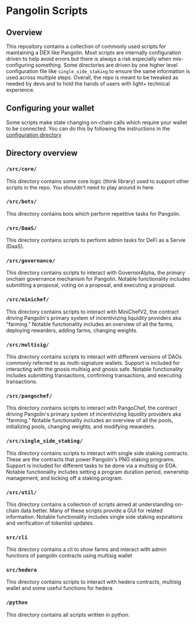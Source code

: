 # Pangolin Scripts

## Overview

This repository contains a collection of commonly used scripts for maintaining a DEX like Pangolin. Most scripts are 
internally configuration driven to help avoid errors but there is always a risk especially when mis-configuring 
something. Some directories are driven by one higher level configuration file like `single_side_staking` to ensure the 
same information is used across multiple steps. Overall, the repo is meant to be tweaked as needed by devs and to hold 
the hands of users with light+ technical experience.


## Configuring your wallet

Some scripts make state changing on-chain calls which require your wallet to be connected. 
You can do this by following the instructions in the [configuration directory](./config/README.md)


## Directory overview

### `/src/core/`
This directory contains some core logic (think library) used to support other scripts in the repo. 
You shouldn't need to play around in here.

### `/src/bots/`
This directory contains bots which perform repetitive tasks for Pangolin.

### `/src/DaaS/`
This directory contains scripts to perform admin tasks for DeFi as a Servie (DaaS).

### `/src/governance/`
This directory contains scripts to interact with GovernorAlpha, the primary onchain governance mechanism for Pangolin. 
Notable functionality includes submitting a proposal, voting on a proposal, and executing a proposal.

### `/src/minichef/`
This directory contains scripts to interact with MiniChefV2, the contract driving Pangolin's primary system of 
incentivizing liquidity providers aka "farming." Notable functionality includes an overview of all the farms, 
deploying rewarders, adding farms, changing weights.

### `/src/multisig/`
This directory contains scripts to interact with different versions of DAOs commonly referred to as multi-signature 
wallets. Support is included for interacting with the gnosis multisig and gnosis safe. Notable functionality includes 
submitting transactions, confirming transactions, and executing transactions.

### `/src/pangochef/`
This directory contains scripts to interact with PangoChef, the contract driving Pangolin's primary system of
incentivizing liquidity providers aka "farming." Notable functionality includes an overview of all the pools,
initializing pools, changing weights, and modifying rewarders.

### `/src/single_side_staking/`
This directory contains scripts to interact with single side staking contracts. These are the contracts that power 
Pangolin's PNG staking programs. Support is included for different tasks to be done via a multisig or EOA. Notable 
functionality includes setting a program duration period, ownership management, and kicking off a staking program.

### `/src/util/`
This directory contains a collection of scripts aimed at understanding on-chain data better. Many of these scripts 
provide a GUI for related information. Notable functionality includes single side staking expirations and verification 
of tokenlist updates.

### `src/cli`
This directory contains a cli to show farms and interact with admin functions of pangolin contracts using multisig wallet

### `src/hedera`
This directory contains scripts to interact with hedera contracts, multisig wallet and some useful functions for hedera

### `/python`
This directory contains all scripts written in python.
